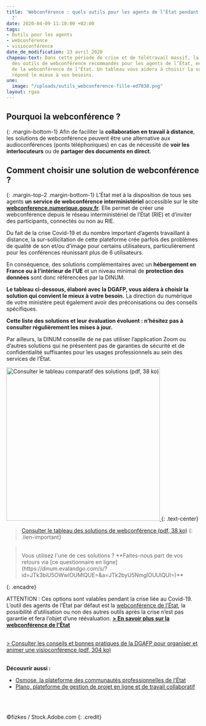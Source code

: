 ```yaml
---
title: 'Webconférence : quels outils pour les agents de l’État pendant la crise Covid-19
  ?'
date: 2020-04-09 11:10:00 +02:00
tags:
- Outils pour les agents
- webconférence
- visioconférence
date_de_modification: 23 avril 2020
chapeau-text: Dans cette période de crise et de télétravail massif, la DINUM a recensé
  des outils de webconférence recommandés pour les agents de l’État, en complément
  de la webconférence de l’État. Un tableau vous aidera à choisir la solution qui
  répond le mieux à vos besoins.
une:
  image: "/uploads/outils_webconference-fille-ed7038.png"
layout: rgaa
---
```


## Pourquoi la webconférence ?
{: .margin-bottom-1}
Afin de faciliter la **collaboration en travail à distance**, les solutions de webconférence peuvent être une alternative aux audioconférences (ponts téléphoniques) en cas de nécessité de **voir les interlocuteurs** ou de **partager des documents en direct**.

## Comment choisir une solution de webconférence ?
{: .margin-top-2 .margin-bottom-1}
L’État met à la disposition de tous ses agents **un service de webconférence interministériel** accessible sur le site [**webconference.numerique.gouv.fr**](https://webconference.numerique.gouv.fr).  Elle permet de créer une webconférence depuis le réseau interministériel de l’État (RIE) et d’inviter des participants, connectés ou non au RIE.

Du fait de la crise Covid-19 et du nombre important d’agents travaillant à distance, la sur-sollicitation de cette plateforme crée parfois des problèmes de qualité de son et/ou d’image pour certains utilisateurs, particulièrement pour les conférences réunissant plus de 6 utilisateurs.

En conséquence, des solutions complémentaires avec un **hébergement en France ou à l’intérieur de l’UE** et un niveau minimal de **protection des données** sont donc référencées par la DINUM.

**Le tableau ci-dessous, élaboré avec la DGAFP, vous aidera à choisir la solution qui convient le mieux à votre besoin.** La direction du numérique de votre ministère peut également avoir des préconisations ou des conseils spécifiques.

**Cette liste des solutions et leur évaluation évoluent : n’hésitez pas à consulter régulièrement les mises à jour.**

Par ailleurs, la DINUM conseille de ne pas utiliser l’application Zoom ou d’autres solutions qui ne présentent pas de garanties de sécurité et de confidentialité suffisantes pour les usages professionnels au sein des services de l’État.

<a href="/uploads/outils_webconference-agents-etat.pdf"><img src="/uploads/capture-tableau-webconf.png" width="400" alt="Consulter le tableau comparatif des solutions (pdf, 38 ko)"/>
</a>
{: .text-center}
> [Consulter le tableau des solutions de webconférence (pdf, 38 ko)](/uploads/outils_webconference-agents-etat.pdf)
{: .lien-important}

> <br>
> Vous utilisez l'une de ces solutions ? **Faites-nous part de vos retours via [ce questionnaire en ligne](https://dinum.evalandgo.com/s/?id=JTk3biU5OWwlOUMlQUE=&a=JTk2byU5NmglOUUlQUI=)**
{: .encadre}

ATTENTION : Ces options sont valables pendant la crise liée au Covid-19. L’outil des agents de l’État par défaut est la [webconférence de l’État](https://webconference.numerique.gouv.fr), la possibilité d’utilisation ou non des autres outils après la crise n’est pas garantie et fera l’objet d’une réévaluation.
[**> En savoir plus sur la webconférence de l’État**](/produits-services/webconference-etat/)
<br>
<br>

[> Consulter les conseils et bonnes pratiques de la DGAFP pour organiser et animer une visioconférence (pdf, 304 ko)](https://www.fonction-publique.gouv.fr/files/files/covid-19/visioconference-les-bons-usages-pour-bien-communiquer.pdf )
<br>
<br>


**Découvrir aussi :**
* [Osmose, la plateforme des communautés professionnelles de l’État](/produits-services/osmose/)
* [Plano, plateforme de gestion de projet en ligne et de travail collaboratif](/produits-services/plano/)
<br>
<br>

©fizkes / Stock.Adobe.com
{: .credit}